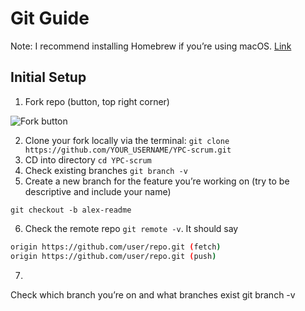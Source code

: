 # Git Guide


Note: I recommend installing Homebrew if you’re using macOS. [Link](http://brew.sh/)


## Initial Setup
1. Fork repo (button, top right corner) 


![Fork button](https://github.com/alex-wap/gitguide/blob/master/fork.png)


2. Clone your fork locally via the terminal: `git clone https://github.com/YOUR_USERNAME/YPC-scrum.git`
3. CD into directory `cd YPC-scrum`
4. Check existing branches `git branch -v`
5. Create a new branch for the feature you’re working on (try to be descriptive and include your name) 


`git checkout -b alex-readme`


6. Check the remote repo `git remote -v`. It should say 


```bash
origin https://github.com/user/repo.git (fetch) 
origin https://github.com/user/repo.git (push)
```
7. 


Check which branch you’re on and what branches exist
git branch -v
